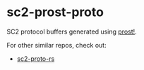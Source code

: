 # sc2-prost-proto

SC2 protocol buffers generated using [prost!](https://github.com/tokio-rs/prost).

For other similar repos, check out:
- [sc2-proto-rs](https://github.com/awestlake87/sc2-proto-rs)
